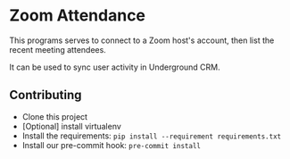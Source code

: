 # Zoom Attendance
This programs serves to connect to a Zoom host's account, then list the recent meeting attendees.

It can be used to sync user activity in Underground CRM.

## Contributing
* Clone this project
* [Optional] install virtualenv
* Install the requirements: `pip install --requirement requirements.txt`
* Install our pre-commit hook: `pre-commit install`
